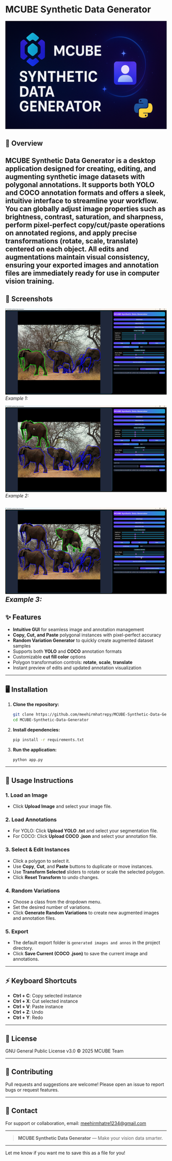 
# MCUBE Synthetic Data Generator

![MCUBE Banner](./Logo.png)

## 🚀 Overview

**MCUBE Synthetic Data Generator** is a desktop application designed for creating, editing, and augmenting synthetic image datasets with polygonal annotations.
It supports both YOLO and COCO annotation formats and offers a sleek, intuitive interface to streamline your workflow.
You can globally adjust image properties such as brightness, contrast, saturation, and sharpness, perform pixel-perfect copy/cut/paste operations on annotated regions, and apply precise transformations (rotate, scale, translate) centered on each object.
All edits and augmentations maintain visual consistency, ensuring your exported images and annotation files are immediately ready for use in computer vision training.
---

## 🎨 Screenshots

![Example 1](./frame-1%20(1).png) 
*Example 1:*

![Example 2](./frame-1%20(3).png)  
*Example 2:*

![Example 3](./frame-1%20(2).png)  
*Example 3:*
---

## ✨ Features

* **Intuitive GUI** for seamless image and annotation management
* **Copy, Cut, and Paste** polygonal instances with pixel-perfect accuracy
* **Random Variation Generator** to quickly create augmented dataset samples
* Supports both **YOLO** and **COCO** annotation formats
* Customizable **cut fill color** options
* Polygon transformation controls: **rotate**, **scale**, **translate**
* Instant preview of edits and updated annotation visualization

---

## 🖥️ Installation

1. **Clone the repository:**

   ```sh
   git clone https://github.com/meehirmhatrepy/MCUBE-Synthetic-Data-Generator
   cd MCUBE-Synthetic-Data-Generator
   ```

2. **Install dependencies:**

   ```sh
   pip install -r requirements.txt
   ```

3. **Run the application:**

   ```sh
   python app.py
   ```

---

## 📸 Usage Instructions

### 1. Load an Image

* Click **Upload Image** and select your image file.

### 2. Load Annotations

* For YOLO: Click **Upload YOLO .txt** and select your segmentation file.
* For COCO: Click **Upload COCO .json** and select your annotation file.

### 3. Select & Edit Instances

* Click a polygon to select it.
* Use **Copy**, **Cut**, and **Paste** buttons to duplicate or move instances.
* Use **Transform Selected** sliders to rotate or scale the selected polygon.
* Click **Reset Transform** to undo changes.

### 4. Random Variations

* Choose a class from the dropdown menu.
* Set the desired number of variations.
* Click **Generate Random Variations** to create new augmented images and annotation files.

### 5. Export

* The default export folder is `generated images and annos` in the project directory.
* Click **Save Current (COCO .json)** to save the current image and annotations.

---


## ⚡ Keyboard Shortcuts

* **Ctrl + C**: Copy selected instance
* **Ctrl + X**: Cut selected instance
* **Ctrl + V**: Paste instance
* **Ctrl + Z**: Undo
* **Ctrl + Y**: Redo

---

## 📝 License

GNU General Public License v3.0 © 2025 MCUBE Team

---

## 🤝 Contributing

Pull requests and suggestions are welcome!
Please open an issue to report bugs or request features.

---

## 📧 Contact

For support or collaboration, email: [meehirmhatre1234@gmail.com](mailto:meehirmhatre1234@gmail.com)

---

> **MCUBE Synthetic Data Generator** — Make your vision data smarter.

---

Let me know if you want me to save this as a file for you!
